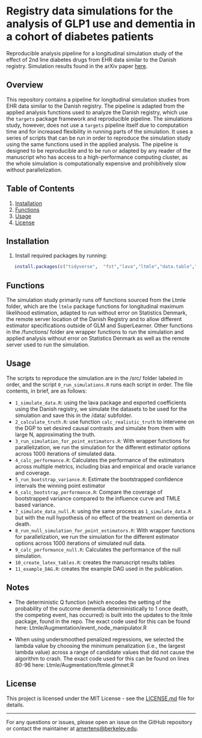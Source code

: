 
# Registry data simulations for the analysis of GLP1 use and dementia in a cohort of diabetes patients
Reproducible analysis pipeline for a longitudinal simulation study of the effect of 2nd line diabetes drugs from EHR data similar to the Danish registry. Simulation results found in the arXiv paper [here](https://arxiv.org/abs/2310.03235).


## Overview

This repository contains a pipeline for longitudinal simulation studies from EHR data similar to the Danish registry. The pipeline is adapted from the applied analysis functions used to analyze the Danish registry, which use the `targets` package framework and reproducible pipeline. The simulations study, however, does not use a `targets` pipeline itself due to computation time and for increased flexibility in running parts of the simulation. It uses a series of scripts that can be run in order to reproduce the simulation study using the same functions used in the applied analysis. The pipeline is designed to be reproducible and to be run or adapted by any reader of the manuscript who has access to a high-performance computing cluster, as the whole simulation is computationally expensive and prohibitively slow without parallelization.


## Table of Contents

1. [Installation](#installation)
2. [Functions](#functions)
3. [Usage](#usage)
4. [License](#license)


## Installation

1. Install required packages by running:

```R
   install.packages(c("tidyverse",  "fst","lava","ltmle","data.table","tidyverse","glmnet","Matrix","Publish","matrixStats","speedglm","parallel","caret","foreach","clustermq"))
```

## Functions

The simulation study primarily runs off functions sourced from the Ltmle folder, which are the `ltmle` package functions for longitudinal maximum likelihood estimation, adapted to run without error on Statistics Denmark, the remote server location of the Danish Registry and to allow different estimator specifications outside of GLM and SuperLearner. Other functions in the /functions/ folder are wrapper functions to run the simulation and applied analysis without error on Statistics Denmark as well as the remote server used to run the simulation.


## Usage

The scripts to reproduce the simulation are in the /src/ folder labeled in order, and the script `0_run_simulations.R` runs each script in order. The file contents, in brief, are as follows:


* `1_simulate_data.R`: using the lava package and exported coefficients using the Danish registry, we simulate the datasets to be used for the simulation and save this in the /data/ subfolder. 
* `2_calculate_truth.R`: use function `calc_realistic_truth` to intervene on the DGP to set desired causal contrasts and simulate from them with large N, approximating the truth.
* `3_run_simulation_for_point_estimators.R`: With wrapper functions for parallelization, we run the simulation for the different estimator options across 1000 iterations of simulated data.
* `4_calc_performance.R`: Calculates the performance of the estimators across multiple metrics, including bias and empirical and oracle variance and coverage.
* `5_run_bootstrap_variance.R`: Estimate the bootstrapped confidence intervals the winning point estimator 
* `6_calc_bootstrap_performance.R`: Compare the coverage of bootstrapped variance compared to the influence curve and TMLE based variance.
* `7_simulate_data_null.R`: using the same process as `1_simulate_data.R` but with the null hypothesis of no effect of the treatment on dementia or death.
* `8_run_null_simulation_for_point_estimators.R`: With wrapper functions for parallelization, we run the simulation for the different estimator options across 1000 iterations of simulated null data.
* `9_calc_performance_null.R`: Calculates the performance of the null simulation.
* `10_create_latex_tables.R`: creates the manuscript results tables
* `11_example_DAG.R`: creates the example DAG used in the publication. 



## Notes
- The deterministic Q function (which encodes the setting of the probability of the outcome dementia deterministically to 1 once death, the competing event, has occurred) is built into the updates to the ltmle package, found in the repo. The exact code used for this can be found here: Ltmle/Augmentation/event_node_manipulator.R

- When using undersmoothed penalized regressions, we selected the lambda value by choosing the minimum penalization (i.e., the largest lambda value) across a range of candidate values that did not cause the algorithm to crash. The exact code used for this can be found on lines 80-96 here: Ltmle/Augmentation/ltmle.glmnet.R

## License

This project is licensed under the MIT License - see the [LICENSE.md](LICENSE.md) file for details.

---

For any questions or issues, please open an issue on the GitHub repository or contact the maintainer at amertens@berkeley.edu.

